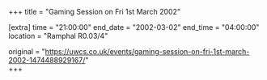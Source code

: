 +++
title = "Gaming Session on Fri 1st March 2002"

[extra]
time = "21:00:00"
end_date = "2002-03-02"
end_time = "04:00:00"
location = "Ramphal R0.03/4"

original = "https://uwcs.co.uk/events/gaming-session-on-fri-1st-march-2002-1474488929167/"    
+++



